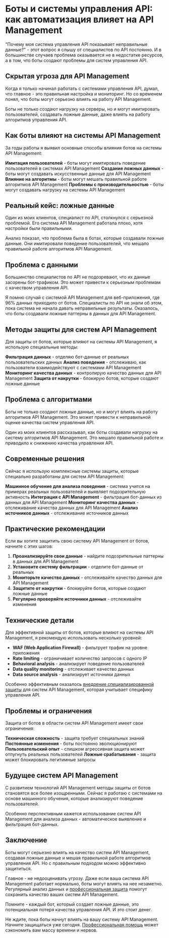 # Боты и системы управления API: как автоматизация влияет на API Management

"Почему моя система управления API показывает неправильные данные?" - этот вопрос я слышу от специалистов по API постоянно. И в большинстве случаев проблема оказывается не в недостатке ресурсов, а в том, что боты создают проблемы для систем управления API.

## Скрытая угроза для API Management

Когда я только начинал работать с системами управления API, думал, что главное - это правильная настройка и мониторинг. Но со временем понял, что боты могут серьезно влиять на работу API Management.

Боты не только создают нагрузку на серверы, но и могут имитировать пользователей, создавать ложные данные, даже влиять на работу алгоритмов управления API.

## Как боты влияют на системы API Management

За годы работы я выявил основные способы влияния ботов на системы API Management:

**Имитация пользователей** - боты могут имитировать поведение пользователей в системах API Management
**Создание ложных данных** - боты могут создавать искусственные данные для API Management
**Влияние на алгоритмы** - боты могут мешать правильной работе алгоритмов API Management
**Проблемы с производительностью** - боты могут создавать нагрузку на системы API Management

## Реальный кейс: ложные данные

Один из моих клиентов, специалист по API, столкнулся с серьезной проблемой. Его система API Management работала плохо, хотя настройки были правильными.

Анализ показал, что проблема была в ботах, которые создавали ложные данные. Они имитировали поведение пользователей, что мешало правильной работе алгоритмов API Management.

## Проблема с данными

Большинство специалистов по API не подозревают, что их данные засорены бот-трафиком. Это может привести к серьезным проблемам с качеством управления API.

Я помню случай с системой API Management для веб-приложения, где 96% данных приходило от ботов. Специалисты по API не знали об этом, пока система не начала давать неправильные результаты. Оказалось, что боты создавали ложные паттерны в данных для API Management.

## Методы защиты для систем API Management

Для защиты от ботов, которые влияют на системы API Management, я использую специальные методы:

**Фильтрация данных** - отделяю бот-данные от реальных пользовательских данных
**Анализ поведения** - отслеживаю, как пользователи взаимодействуют с системами API Management
**Мониторинг качества данных** - контролирую качество данных для API Management
**Защита от накрутки** - блокирую ботов, которые создают ложные данные

## Проблема с алгоритмами

Боты не только создают ложные данные, но и могут влиять на работу алгоритмов API Management. Это может привести к неправильной оценке качества систем управления API.

Один из моих клиентов рассказывал, как боты создавали нагрузку на систему алгоритмов API Management. Это мешало правильной работе и приводило к снижению качества управления API.

## Современные решения

Сейчас я использую комплексные системы защиты, которые специально разработаны для систем API Management:

**Машинное обучение для анализа поведения** - система учится на примерах реальных пользователей и выявляет подозрительную активность
**Интеграция с API Management** - фильтрация бот-данных из данных для API Management
**Мониторинг качества данных** - отслеживание качества данных для API Management
**Анализ источников данных** - отслеживание источников данных

## Практические рекомендации

Если вы хотите защитить свою систему API Management от ботов, начните с этих шагов:

1. **Проанализируйте свои данные** - найдите подозрительные паттерны в данных для API Management
2. **Установите систему фильтрации** - отделите бот-данные от реальных
3. **Мониторьте качество данных** - отслеживайте качество данных для API Management
4. **Защитите от накрутки** - блокируйте ботов, которые создают ложные данные
5. **Регулярно проверяйте источники данных** - отслеживайте изменения

## Технические детали

Для эффективной защиты от ботов, которые влияют на системы API Management, я рекомендую использовать несколько уровней:

- **WAF (Web Application Firewall)** - фильтрует трафик на уровне приложения
- **Rate limiting** - ограничивает количество запросов с одного IP
- **Behavioral analysis** - анализирует поведение пользователей
- **Data quality monitoring** - отслеживает качество данных
- **Data source analysis** - анализирует источники данных

Особенно эффективным оказалось [внедрение специализированной защиты](https://progaem.com/ustanovka-antibота-usluga-po-zashhite-ot-botов-vashih-sajtов-na-различных-cms-системах.html) для систем API Management, которая учитывает специфику управления API.

## Проблемы и ограничения

Защита от ботов в области систем API Management имеет свои ограничения:

**Техническая сложность** - защита требует специальных знаний
**Постоянные изменения** - боты постоянно эволюционируют
**Пользовательский опыт** - слишком агрессивная защита может отпугнуть реальных пользователей
**Ложные срабатывания** - защита может блокировать легитимные запросы

## Будущее систем API Management

С развитием технологий API Management методы защиты от ботов становятся все более изощренными. Сейчас я работаю с системами на основе машинного обучения, которые анализируют поведение пользователей.

Особенно перспективным кажется использование систем API Management для анализа данных - автоматическое выявление и фильтрация бот-данных.

## Заключение

Боты могут серьезно влиять на качество систем API Management, создавая ложные данные и мешая правильной работе алгоритмов управления API. Но с правильным подходом можно эффективно защититься.

Главное - не недооценивать угрозу. Даже если ваша система API Management работает нормально, боты могут влиять на нее незаметно. Регулярный анализ данных и [профессиональная защита](https://progaem.com/ustanovka-antibота-usluga-po-zashhite-ot-botов-vashih-sajtов-na-различных-cms-системах.html) помогут сохранить качество ваших систем API Management.

Помните - каждый бот, который создает ложные данные, это потенциальная потеря качества управления API. И это стоит денег.

Не ждите, пока боты начнут влиять на вашу систему API Management. Начните защищаться уже сегодня. [Профессиональная помощь](https://progaem.com/ustanovka-antibота-usluga-po-zashhite-ot-botов-vashih-sajtов-na-различных-cms-системах.html) может сэкономить вам массу времени и нервов.
